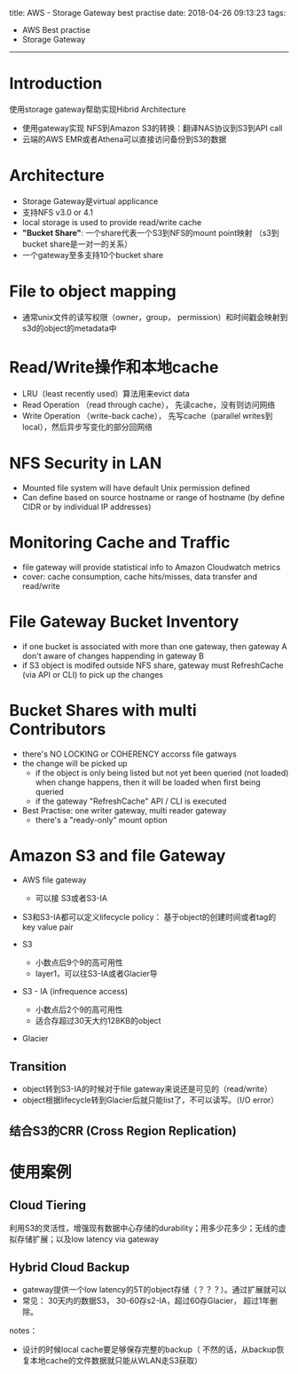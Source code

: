 title: AWS - Storage Gateway best practise
date: 2018-04-26 09:13:23
tags:
- AWS Best practise
- Storage Gateway
---


# Introduction

使用storage gateway帮助实现Hibrid Architecture

* 使用gateway实现 NFS到Amazon S3的转换：翻译NAS协议到S3到API call
* 云端的AWS EMR或者Athena可以直接访问备份到S3的数据

# Architecture

* Storage Gateway是virtual applicance
* 支持NFS v3.0 or 4.1
* local storage is used to provide read/write cache
* __"Bucket Share"__: 一个share代表一个S3到NFS的mount point映射 （s3到bucket share是一对一的关系）
* 一个gateway至多支持10个bucket share

# File to object mapping

* 通常unix文件的读写权限（owner，group， permission）和时间戳会映射到s3d的object的metadata中

# Read/Write操作和本地cache

* LRU（least recently used）算法用来evict data
* Read Operation （read through cache）， 先读cache，没有则访问网络
* Write Operation （write-back cache）， 先写cache（parallel writes到local），然后异步写变化的部分回网络

# NFS Security in LAN

* Mounted file system will have default Unix permission defined
* Can define based on source hostname or range of hostname (by define CIDR or by individual IP addresses)

# Monitoring Cache and Traffic

* file gateway will provide statistical info to Amazon Cloudwatch metrics
* cover: cache consumption, cache hits/misses, data transfer and read/write


# File Gateway Bucket Inventory

* if one bucket is associated with more than one gateway, then gateway A don't aware of changes happending in gateway B
* if S3 object is modifed outside NFS share, gateway must RefreshCache (via API or CLI) to pick up the changes

# Bucket Shares with multi Contributors

* there's NO LOCKING or COHERENCY accorss file gatways
* the change will be picked up
   * if the object is only being listed but not yet been queried (not loaded) when change happens, then it will be loaded when first being queried
   * if the gateway "RefreshCache" API / CLI is executed
* Best Practise: one writer gateway, multi reader gateway
   * there's a "ready-only" mount option


# Amazon S3 and file Gateway

* AWS file gateway
  * 可以接 S3或者S3-IA

* S3和S3-IA都可以定义lifecycle policy： 基于object的创建时间或者tag的key value pair

* S3
  * 小数点后9个9的高可用性
  * layer1，可以往S3-IA或者Glacier导

* S3 - IA (infrequence access)
  * 小数点后2个9的高可用性
  * 适合存超过30天大约128KB的object

* Glacier

## Transition

* object转到S3-IA的时候对于file gateway来说还是可见的（read/write）
* object根据lifecycle转到Glacier后就只能list了，不可以读写。（I/O error）

## 结合S3的CRR (Cross Region Replication)


# 使用案例

## Cloud Tiering

利用S3的灵活性，增强现有数据中心存储的durability；用多少花多少；无线的虚拟存储扩展；以及low latency via gateway

## Hybrid Cloud Backup

* gateway提供一个low latency的5T的object存储（？？？）。通过扩展就可以
* 常见： 30天内的数据S3， 30-60存s2-IA，超过60存Glacier， 超过1年删除。

notes：
* 设计的时候local cache要足够保存完整的backup（ 不然的话，从backup恢复本地cache的文件数据就只能从WLAN走S3获取）
